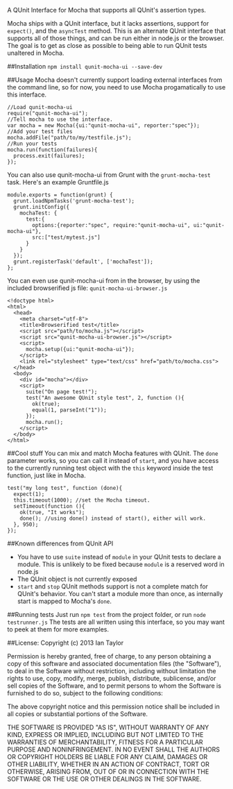 A QUnit Interface for Mocha that supports all QUnit's assertion types.

Mocha ships with a QUnit interface, but it lacks assertions, support for `expect()`, and the `asyncTest` method.  This is an alternate QUnit interface that supports all of those things, and can be run either in node.js or the browser.  The goal is to get as close as possible to being able to run QUnit tests unaltered in Mocha.

##Installation
```npm install qunit-mocha-ui --save-dev```

##Usage
Mocha doesn't currently support loading external interfaces from the command line, so for now, you need to use Mocha progamatically to use this interface.
```
//Load qunit-mocha-ui
require("qunit-mocha-ui");
//Tell mocha to use the interface.
var mocha = new Mocha({ui:"qunit-mocha-ui", reporter:"spec"});
//Add your test files
mocha.addFile("path/to/my/testfile.js");
//Run your tests
mocha.run(function(failures){
  process.exit(failures);
});
```
You can also use qunit-mocha-ui from Grunt with the `grunt-mocha-test` task.
Here's an example Gruntfile.js
```
module.exports = function(grunt) {
  grunt.loadNpmTasks('grunt-mocha-test');
  grunt.initConfig({
    mochaTest: {
      test:{
        options:{reporter:"spec", require:"qunit-mocha-ui", ui:"qunit-mocha-ui"},
        src:["test/mytest.js"]
      }
    }
  });
  grunt.registerTask('default', ['mochaTest']);
};
```

You can even use qunit-mocha-ui from in the browser, by using the included browserified js file:
`qunit-mocha-ui-browser.js`
```
<!doctype html>
<html>
  <head>
    <meta charset="utf-8">
    <title>Browserified test</title>
    <script src="path/to/mocha.js"></script>
    <script src="qunit-mocha-ui-browser.js"></script>
    <script>
      mocha.setup({ui:"qunit-mocha-ui"});
    </script>
    <link rel="stylesheet" type="text/css" href="path/to/mocha.css">
  </head>
  <body>
    <div id="mocha"></div>
    <script>
      suite("On page test!");
      test("An awesome QUnit style test", 2, function (){
        ok(true);
        equal(1, parseInt("1"));
      });
      mocha.run();
    </script>
  </body>
</html>
```

##Cool stuff
You can mix and match Mocha features with QUnit.  The `done` parameter works, so you can call it instead of `start`, and you have access to the currently running test object with the `this` keyword inside the test function, just like in Mocha.
```
test("my long test", function (done){
  expect(1);
  this.timeout(1000); //set the Mocha timeout.
  setTimeout(function (){
    ok(true, "It works");
    done(); //using done() instead of start(), either will work.
  }, 950);
});
```

##Known differences from QUnit API
* You have to use `suite` instead of `module` in your QUnit tests to declare a module.  This is unlikely to be fixed because `module` is a reserved word in node.js
* The QUnit object is not currently exposed 
* `start` and `stop` QUnit methods support is not a complete match for QUnit's behavior.  You can't start a module more than once, as internally start is mapped to Mocha's `done`.

##Running tests
Just run `npm test` from the project folder, or run `node testrunner.js`
The tests are all written using this interface, so you may want to peek at them for more examples.

##License:
Copyright (c) 2013 Ian Taylor

Permission is hereby granted, free of charge, to any person obtaining a copy
of this software and associated documentation files (the "Software"), to deal
in the Software without restriction, including without limitation the rights
to use, copy, modify, merge, publish, distribute, sublicense, and/or sell
copies of the Software, and to permit persons to whom the Software is
furnished to do so, subject to the following conditions:

The above copyright notice and this permission notice shall be included in
all copies or substantial portions of the Software.

THE SOFTWARE IS PROVIDED "AS IS", WITHOUT WARRANTY OF ANY KIND, EXPRESS OR
IMPLIED, INCLUDING BUT NOT LIMITED TO THE WARRANTIES OF MERCHANTABILITY,
FITNESS FOR A PARTICULAR PURPOSE AND NONINFRINGEMENT. IN NO EVENT SHALL THE
AUTHORS OR COPYRIGHT HOLDERS BE LIABLE FOR ANY CLAIM, DAMAGES OR OTHER
LIABILITY, WHETHER IN AN ACTION OF CONTRACT, TORT OR OTHERWISE, ARISING FROM,
OUT OF OR IN CONNECTION WITH THE SOFTWARE OR THE USE OR OTHER DEALINGS IN THE
SOFTWARE.
